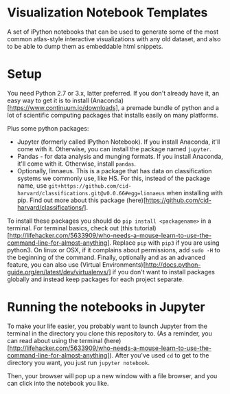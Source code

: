 # Visualization Notebook Templates
A set of iPython notebooks that can be used to generate some of the most common
atlas-style interactive visualizations with any old dataset, and also to be
able to dump them as embeddable html snippets.

# Setup

You need Python 2.7 or 3.x, latter preferred. If you don't already have it, an
easy way to get it is to install
(Anaconda)[https://www.continuum.io/downloads], a premade bundle of python and
a lot of scientific computing packages that installs easily on many platforms.

Plus some python packages:
- Jupyter (formerly called IPython Notebook). If you install Anaconda, it'll
  come with it. Otherwise, you can install the package named `jupyter`.
- Pandas - for data analysis and munging formats. If you install Anaconda,
  it'll come with it. Otherwise, install `pandas`.
- Optionally, linnaeus. This is a package that has data on classification
  systems we commonly use, like HS. For this, instead of the package name, use
  `git+https://github.com/cid-harvard/classifications.git@v0.0.66#egg=linnaeus`
  when installing with pip. Find out more about this package
  (here)[https://github.com/cid-harvard/classifications/].

To install these packages you should do `pip install <packagename>` in a
terminal. For terminal basics, check out (this
tutorial)[http://lifehacker.com/5633909/who-needs-a-mouse-learn-to-use-the-command-line-for-almost-anything].
Replace `pip` with `pip3` if you are using python3. On linux or OSX, if it
complains about permissions, add `sudo -H` to the beginning of the command.
Finally, optionally and as an advanced feature, you can also use (Virtual
Environments)[http://docs.python-guide.org/en/latest/dev/virtualenvs/] if you
don't want to install packages globally and instead keep packages for each
project separate.

# Running the notebooks in Jupyter
To make your life easier, you probably want to launch Jupyter from the terminal
in the directory you clone this repository to. (As a reminder, you can read
about using the terminal
(here)[http://lifehacker.com/5633909/who-needs-a-mouse-learn-to-use-the-command-line-for-almost-anything]).
After you've used `cd` to get to the directory you want, you just run `jupyter
notebook`.

Then, your browser will pop up a new window with a file browser, and you can
click into the notebook you like.
